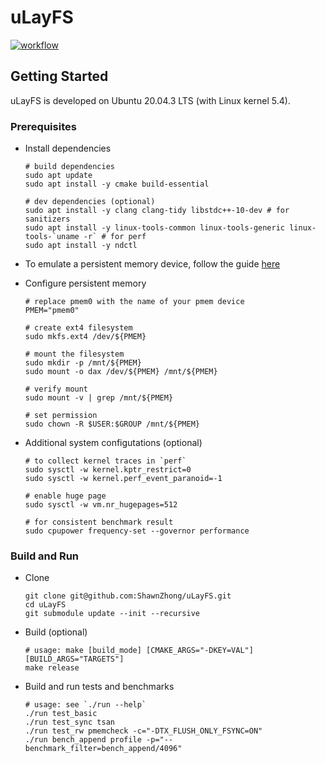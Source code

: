 # uLayFS

[![workflow](https://github.com/shawnzhong/uLayFS/actions/workflows/default.yml/badge.svg)](https://github.com/ShawnZhong/uLayFS/actions/workflows/default.yml)

## Getting Started

uLayFS is developed on Ubuntu 20.04.3 LTS (with Linux kernel 5.4).

### Prerequisites

- Install dependencies

    ```shell
    # build dependencies
    sudo apt update
    sudo apt install -y cmake build-essential
    
    # dev dependencies (optional)
    sudo apt install -y clang clang-tidy libstdc++-10-dev # for sanitizers
    sudo apt install -y linux-tools-common linux-tools-generic linux-tools-`uname -r` # for perf
    sudo apt install -y ndctl
    ```

- To emulate a persistent memory device, follow the
  guide [here](https://docs.pmem.io/persistent-memory/getting-started-guide/creating-development-environments/linux-environments/linux-memmap)

- Configure persistent memory

    ```shell
    # replace pmem0 with the name of your pmem device
    PMEM="pmem0"
  
    # create ext4 filesystem
    sudo mkfs.ext4 /dev/${PMEM}
  
    # mount the filesystem
    sudo mkdir -p /mnt/${PMEM}
    sudo mount -o dax /dev/${PMEM} /mnt/${PMEM}
  
    # verify mount
    sudo mount -v | grep /mnt/${PMEM}
  
    # set permission
    sudo chown -R $USER:$GROUP /mnt/${PMEM}
    ```

- Additional system configutations (optional)

    ```shell
    # to collect kernel traces in `perf`
    sudo sysctl -w kernel.kptr_restrict=0
    sudo sysctl -w kernel.perf_event_paranoid=-1
  
    # enable huge page
    sudo sysctl -w vm.nr_hugepages=512
  
    # for consistent benchmark result
    sudo cpupower frequency-set --governor performance
    ```

### Build and Run

- Clone

  ```shell
  git clone git@github.com:ShawnZhong/uLayFS.git
  cd uLayFS
  git submodule update --init --recursive
  ```

- Build (optional)
  ```shell
  # usage: make [build_mode] [CMAKE_ARGS="-DKEY=VAL"] [BUILD_ARGS="TARGETS"]
  make release
  ```

- Build and run tests and benchmarks

  ```shell
  # usage: see `./run --help`
  ./run test_basic
  ./run test_sync tsan
  ./run test_rw pmemcheck -c="-DTX_FLUSH_ONLY_FSYNC=ON"
  ./run bench_append profile -p="--benchmark_filter=bench_append/4096"
  ```
